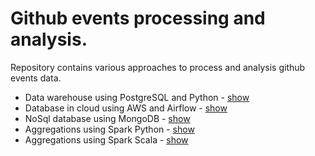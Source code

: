 # Github events processing and analysis.

Repository contains various approaches to process and analysis github events data.

* Data warehouse using PostgreSQL and Python - [show](postgres_dwh/README.md)
* Database in cloud using AWS and Airflow - [show](airflow/README.md)
* NoSql database using MongoDB - [show](mongo/README.md)
* Aggregations using Spark Python - [show](pyspark_agg/README.md)
* Aggregations using Spark Scala - [show](spark_scala_agg/README.md)
